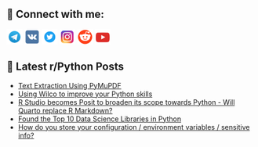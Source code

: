 ## 🔎 Connect with me:
[<img src="https://github.com/bullbesh/bullbesh/blob/main/images/Telegram.png" width="32" height="32" />](https://t.me/bullbesh)
[<img src="https://github.com/bullbesh/bullbesh/blob/main/images/VK.png" width="32" height="32" />](https://vk.com/bullbesh)
[<img src="https://github.com/bullbesh/bullbesh/blob/main/images/Twitter.png" width="32" height="32" />](https://twitter.com/bullbesh1)
[<img src="https://github.com/bullbesh/bullbesh/blob/main/images/Instagram.png" width="32" height="32" />](https://www.instagram.com/bullbesh)
[<img src="https://github.com/bullbesh/bullbesh/blob/main/images/Reddit.png" width="32" height="32" />](https://www.reddit.com/user/bullbesh)
[<img src="https://github.com/bullbesh/bullbesh/blob/main/images/YouTube.png" width="32" height="32" />](https://www.youtube.com/channel/UCtfjRs6uzgq5mfm8S06WTcg)

## 📕 Latest r/Python Posts
<!-- BLOG-POST-LIST:START -->
- [Text Extraction Using PyMuPDF](https://www.reddit.com/r/Python/comments/w9o6dq/text_extraction_using_pymupdf/)
- [Using Wilco to improve your Python skills](https://www.reddit.com/r/Python/comments/w9lg85/using_wilco_to_improve_your_python_skills/)
- [R Studio becomes Posit to broaden its scope towards Python - Will Quarto replace R Markdown?](https://www.reddit.com/r/Python/comments/w9l594/r_studio_becomes_posit_to_broaden_its_scope/)
- [Found the Top 10 Data Science Libraries in Python](https://www.reddit.com/r/Python/comments/w9kjg2/found_the_top_10_data_science_libraries_in_python/)
- [How do you store your configuration / environment variables / sensitive info?](https://www.reddit.com/r/Python/comments/w9jtlh/how_do_you_store_your_configuration_environment/)
<!-- BLOG-POST-LIST:END -->

